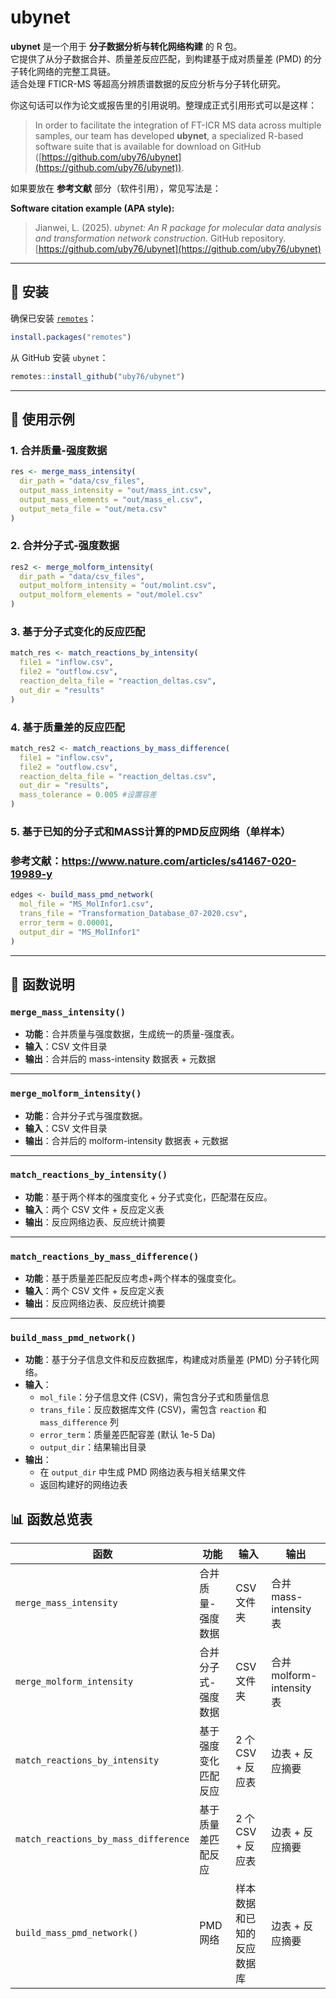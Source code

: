 # ubynet

**ubynet** 是一个用于 **分子数据分析与转化网络构建** 的 R 包。  
它提供了从分子数据合并、质量差反应匹配，到构建基于成对质量差 (PMD) 的分子转化网络的完整工具链。  
适合处理 FTICR-MS 等超高分辨质谱数据的反应分析与分子转化研究。


你这句话可以作为论文或报告里的引用说明。整理成正式引用形式可以是这样：

> In order to facilitate the integration of FT-ICR MS data across multiple samples, our team has developed **ubynet**, a specialized R-based software suite that is available for download on GitHub ([https://github.com/uby76/ubynet](https://github.com/uby76/ubynet)).

如果要放在 **参考文献** 部分（软件引用），常见写法是：

**Software citation example (APA style):**

> Jianwei, L. (2025). *ubynet: An R package for molecular data analysis and transformation network construction*. GitHub repository. [https://github.com/uby76/ubynet](https://github.com/uby76/ubynet)

---

## 🔧 安装

确保已安装 [`remotes`](https://cran.r-project.org/package=remotes)：

```r
install.packages("remotes")
````

从 GitHub 安装 `ubynet`：

```r
remotes::install_github("uby76/ubynet")
```

---

## 🚀 使用示例

### 1. 合并质量-强度数据

```r
res <- merge_mass_intensity(
  dir_path = "data/csv_files",
  output_mass_intensity = "out/mass_int.csv",
  output_mass_elements = "out/mass_el.csv",
  output_meta_file = "out/meta.csv"
)
```

### 2. 合并分子式-强度数据

```r
res2 <- merge_molform_intensity(
  dir_path = "data/csv_files",
  output_molform_intensity = "out/molint.csv",
  output_molform_elements = "out/molel.csv"
)
```

### 3. 基于分子式变化的反应匹配

```r
match_res <- match_reactions_by_intensity(
  file1 = "inflow.csv",
  file2 = "outflow.csv",
  reaction_delta_file = "reaction_deltas.csv",
  out_dir = "results"
)
```

### 4. 基于质量差的反应匹配

```r
match_res2 <- match_reactions_by_mass_difference(
  file1 = "inflow.csv",
  file2 = "outflow.csv",
  reaction_delta_file = "reaction_deltas.csv",
  out_dir = "results",
  mass_tolerance = 0.005 #设置容差
)
```



### 5. 基于已知的分子式和MASS计算的PMD反应网络（单样本）
### 参考文献：https://www.nature.com/articles/s41467-020-19989-y

```r
edges <- build_mass_pmd_network(
  mol_file = "MS_MolInfor1.csv",
  trans_file = "Transformation_Database_07-2020.csv",
  error_term = 0.00001,
  output_dir = "MS_MolInfor1"
)

```
---

## 📖 函数说明

### `merge_mass_intensity()`

* **功能**：合并质量与强度数据，生成统一的质量-强度表。
* **输入**：CSV 文件目录
* **输出**：合并后的 mass-intensity 数据表 + 元数据

---

### `merge_molform_intensity()`

* **功能**：合并分子式与强度数据。
* **输入**：CSV 文件目录
* **输出**：合并后的 molform-intensity 数据表 + 元数据

---

### `match_reactions_by_intensity()`

* **功能**：基于两个样本的强度变化 + 分子式变化，匹配潜在反应。
* **输入**：两个 CSV 文件 + 反应定义表
* **输出**：反应网络边表、反应统计摘要

---

### `match_reactions_by_mass_difference()`

* **功能**：基于质量差匹配反应考虑+两个样本的强度变化。
* **输入**：两个 CSV 文件 + 反应定义表
* **输出**：反应网络边表、反应统计摘要

---

### `build_mass_pmd_network()`
* **功能**：基于分子信息文件和反应数据库，构建成对质量差 (PMD) 分子转化网络。  
* **输入**：  
  - `mol_file`：分子信息文件 (CSV)，需包含分子式和质量信息  
  - `trans_file`：反应数据库文件 (CSV)，需包含 `reaction` 和 `mass_difference` 列  
  - `error_term`：质量差匹配容差 (默认 1e-5 Da)  
  - `output_dir`：结果输出目录  
* **输出**：  
  - 在 `output_dir` 中生成 PMD 网络边表与相关结果文件  
  - 返回构建好的网络边表  
 


## 📊 函数总览表

| 函数                                   | 功能         | 输入            | 输出                     |
| ------------------------------------ | ---------- | ------------- | ---------------------- |
| `merge_mass_intensity`               | 合并质量-强度数据  | CSV 文件夹       | 合并 mass-intensity 表    |
| `merge_molform_intensity`            | 合并分子式-强度数据 | CSV 文件夹       | 合并 molform-intensity 表 |
| `match_reactions_by_intensity`       | 基于强度变化匹配反应 | 2 个 CSV + 反应表 | 边表 + 反应摘要              |
| `match_reactions_by_mass_difference` | 基于质量差匹配反应  | 2 个 CSV + 反应表 | 边表 + 反应摘要              |
| `build_mass_pmd_network()` | PMD网络  | 样本数据和已知的反应数据库 | 边表 + 反应摘要              |
